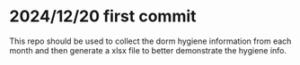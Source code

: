 # 2024/12/20 first commit
This repo should be used to collect the dorm hygiene information from each month and then
generate a xlsx file to better demonstrate the hygiene info.